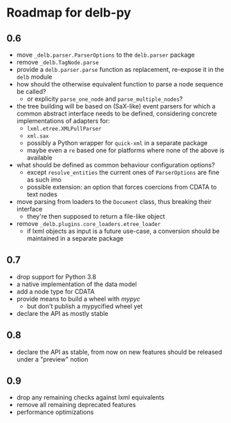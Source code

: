 # Roadmap for delb-py

## 0.6

- move `_delb.parser.ParserOptions` to the `delb.parser` package
- remove `_delb.TagNode.parse`
- provide a `delb.parser.parse` function as replacement, re-expose it in the `delb`
  module
- how should the otherwise equivalent function to parse a node sequence be called?
    - or explicity `parse_one_node` and `parse_multiple_nodes`?
- the tree building will be based on (SaX-like) event parsers for which a common
  abstract interface needs to be defined, considering concrete implementations of
  adapters for:
    - `lxml.etree.XMLPullParser`
    - `xml.sax`
    - possibly a Python wrapper for `quick-xml` in a separate package
    - maybe even a `re` based one for platforms where none of the above is available
- what should be defined as common behaviour configuration options?
    - except `resolve_entities` the current ones of `ParserOptions` are fine as such imo
    - possible extension: an option that forces coercions from CDATA to text nodes
- move parsing from loaders to the `Document` class, thus breaking their interface
    - they're then supposed to return a file-like object
- remove `_delb.plugins.core_loaders.etree_loader`
    - if lxml objects as input is a future use-case, a conversion should be maintained
      in a separate package

## 0.7

- drop support for Python 3.8
- a native implementation of the data model
- add a node type for CDATA
- provide means to build a wheel with *mypyc*
    - but don't publish a mypycified wheel yet
- declare the API as mostly stable

## 0.8

- declare the API as stable, from now on new features should be released under
  a "preview" notion

## 0.9

- drop any remaining checks against lxml equivalents
- remove all remaining deprecated features
- performance optimizations
